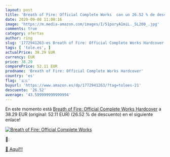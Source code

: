 ```yaml
---
layout: post
title: 'Breath of Fire: Official Complete Works  con un 26.52 % de descuento'
date: 2020-09-08 11:00:16
image: 'https://m.media-amazon.com/images/I/51poryA1miL._SL200_.jpg'
comments: true
category: ofertas
author: ring
slug: '1772941263-es Breath of Fire: Official Complete Works Hardcover'
tags: [ 'tole.es', ]
actualPrice: 38.29 EUR
currency: EUR
price: 38.29
comparePrice: 52.11 EUR
prodname: 'Breath of Fire: Official Complete Works Hardcover'
country: 'es'
flag: '🇪🇸'
buyurl: 'https://www.amazon.es/dp/1772941263/?tag=tolees-21'
descuento: '26.52'
average: '43.599999999999994'
---
```


En este momento está [Breath of Fire: Official Complete Works Hardcover](https://www.amazon.es/dp/1772941263/?tag=tolees-21) a 38.29 EUR (original: 52.11 EUR) (26.52 %  de descuento) en el siguiente enlace!

[![Breath of Fire: Official Complete Works ](https://m.media-amazon.com/images/I/51poryA1miL._SL200_.jpg)](https://www.amazon.es/dp/1772941263/?tag=tolees-21)

🔎:


[🛒 Aquí!!!](https://www.amazon.es/dp/1772941263/?tag=tolees-21)

